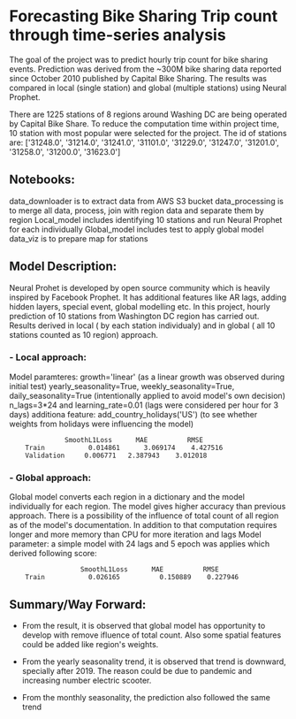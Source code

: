 # Forecasting Bike Sharing Trip count through time-series analysis
The goal of the project was to predict hourly trip count for bike sharing events. Prediction was derived from the ~300M bike sharing data reported since October 2010 published by Capital Bike Sharing. The results was compared in local (single station) and global (multiple stations) using Neural Prophet.

There are 1225 stations of 8 regions around Washing DC are being operated by Capital Bike Share. To reduce the computation time within project time, 10 station with most popular were selected for the project. The id of stations are:
['31248.0', '31214.0', '31241.0', '31101.0', '31229.0', '31247.0', '31201.0', '31258.0', '31200.0', '31623.0']

## Notebooks: 
data_downloader is to extract data from AWS S3 bucket
data_processing is to merge all data, process, join with region data and separate them by region
Local_model includes identifying 10 stations and run Neural Prophet for each individually
Global_model includes test to apply global model
data_viz is to prepare map for stations

## Model Description:
Neural Prohet is developed by open source community which is heavily inspired by Facebook Prophet. It has additional features like AR lags, adding hidden layers, special event, global modelling etc. In this project, hourly prediction of 10 stations from Washington DC region has carried out. Results derived in local ( by each station individualy) and in global ( all 10 stations counted as 10 region) approach.

### - Local approach:
Model paramteres: 
  growth='linear' (as a linear growth was observed during initial test)
  yearly_seasonality=True, weekly_seasonality=True, daily_seasonality=True (intentionally applied to avoid model's own decision)
  n_lags=3*24 and learning_rate=0.01 (lags were considered per hour for 3 days)
  additiona feature: add_country_holidays('US') (to see whether weights from holidays were influencing the model)
  
  	              SmoothL1Loss	    MAE	         RMSE	  
        Train	        0.014861	  3.069174	  4.427516	
        Validation	   0.006771	  2.387943	  3.012018
        
  ### - Global approach:
  Global model converts each region in a dictionary and the model individually for each region. The model gives higher accuracy than previous approach. 
  There is a possibility of the influence of total count of all region as of the model's documentation. In addition to that computation requires longer and 
  more memory than CPU for more iteration and lags
  Model parameter:
    a simple model with 24 lags and 5 epoch was applies which derived following score:
    
      	              SmoothL1Loss	    MAE	         RMSE	  
        Train	        0.026165	      0.150889	  0.227946
 
 ## Summary/Way Forward:
 - From the result, it is observed that global model has opportunity to develop with remove ifluence of total count. Also some spatial features could be   added like region's weights.
 
 - From the yearly seasonality trend, it is observed that trend is downward, specially after 2019. The reason could be due to pandemic and increasing number electric scooter.
 
 - From the monthly seasonality, the prediction also followed the same trend
